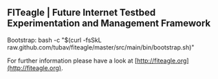 FITeagle | Future Internet Testbed Experimentation and Management Framework 
---------------------------------------------------------------------------

Bootstrap: bash -c "$(curl -fsSkL raw.github.com/tubav/fiteagle/master/src/main/bin/bootstrap.sh)"

For further information please have a look at [http://fiteagle.org](http://fiteagle.org).
